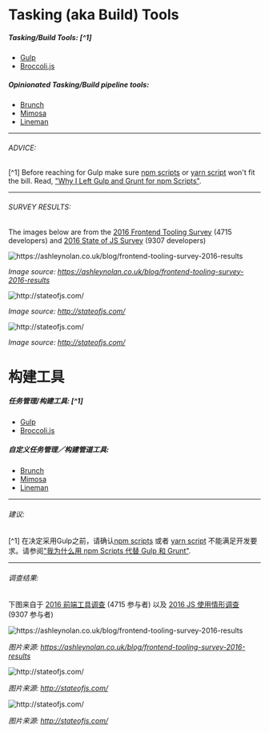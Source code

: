 # Tasking (aka Build) Tools 

##### Tasking/Build Tools: [^1]

* [Gulp](http://gulpjs.com/)
* [Broccoli.js](http://broccolijs.com/)

##### Opinionated Tasking/Build pipeline tools:

* [Brunch](http://brunch.io/)
* [Mimosa](http://mimosa.io/)
* [Lineman](http://linemanjs.com/)

***

###### ADVICE:

[^1] Before reaching for Gulp make sure [npm scripts](https://docs.npmjs.com/misc/scripts) or [yarn script](https://yarnpkg.com/en/docs/package-json#toc-scripts) won't fit the bill. Read, ["Why I Left Gulp and Grunt for npm Scripts"](https://medium.freecodecamp.com/why-i-left-gulp-and-grunt-for-npm-scripts-3d6853dd22b8#.nw3huib54).

***

###### SURVEY RESULTS:

The images below are from the [2016 Frontend Tooling Survey](https://ashleynolan.co.uk/blog/frontend-tooling-survey-2016-results) (4715 developers) and [2016 State of JS Survey](http://stateofjs.com/) (9307 developers)

![](../images/q11.jpg "https://ashleynolan.co.uk/blog/frontend-tooling-survey-2016-results")

<cite>Image source: <a href="https://ashleynolan.co.uk/blog/frontend-tooling-survey-2016-results">https://ashleynolan.co.uk/blog/frontend-tooling-survey-2016-results</a></cite>

![](../images/task1.png "http://stateofjs.com/")

<cite>Image source: <a href="http://stateofjs.com/">http://stateofjs.com/</a></cite>

![](../images/tasks2.png "http://stateofjs.com/")

<cite>Image source: <a href="http://stateofjs.com/">http://stateofjs.com/</a></cite>

# 构建工具

##### 任务管理/构建工具: [^1]

* [Gulp](http://gulpjs.com/)
* [Broccoli.js](http://broccolijs.com/)

##### 自定义任务管理／构建管道工具:

* [Brunch](http://brunch.io/)
* [Mimosa](http://mimosa.io/)
* [Lineman](http://linemanjs.com/)

***

###### 建议:

[^1] 在决定采用Gulp之前，请确认[npm scripts](https://docs.npmjs.com/misc/scripts) 或者 [yarn script](https://yarnpkg.com/en/docs/package-json#toc-scripts) 不能满足开发要求。请参阅["我为什么用 npm Scripts 代替 Gulp 和 Grunt"](https://medium.freecodecamp.com/why-i-left-gulp-and-grunt-for-npm-scripts-3d6853dd22b8#.nw3huib54).

***

###### 调查结果:

下图来自于 [2016 前端工具调查](https://ashleynolan.co.uk/blog/frontend-tooling-survey-2016-results) (4715 参与者) 以及 [2016 JS 使用情形调查](http://stateofjs.com/) (9307 参与者)

![](../images/q11.jpg "https://ashleynolan.co.uk/blog/frontend-tooling-survey-2016-results")

<cite>图片来源: <a href="https://ashleynolan.co.uk/blog/frontend-tooling-survey-2016-results">https://ashleynolan.co.uk/blog/frontend-tooling-survey-2016-results</a></cite>

![](../images/task1.png "http://stateofjs.com/")

<cite>图片来源: <a href="http://stateofjs.com/">http://stateofjs.com/</a></cite>

![](../images/tasks2.png "http://stateofjs.com/")

<cite>图片来源: <a href="http://stateofjs.com/">http://stateofjs.com/</a></cite>




































 






